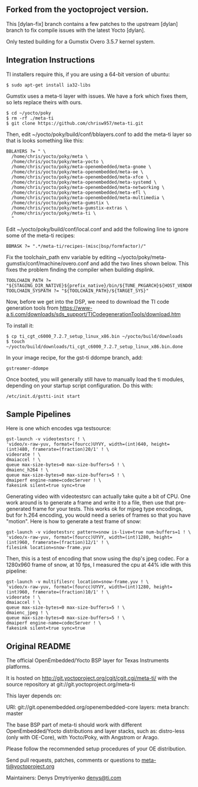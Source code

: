 ## Forked from the yoctoproject version.
This [dylan-fix] branch contains a few patches to the upstream [dylan]
branch to fix compile issues with the latest Yocto [dylan].

Only tested building for a Gumstix Overo 3.5.7 kernel system.

## Integration Instructions
TI installers require this, if you are using a 64-bit version of ubuntu:

    $ sudo apt-get install ia32-libs

Gumstix uses a meta-ti layer with issues.  We have a fork which fixes them, so lets replace theirs with ours.

    $ cd ~/yocto/poky
    $ rm -rf ./meta-ti
    $ git clone https://github.com/chrisw957/meta-ti.git

Then, edit ~/yocto/poky/build/conf/bblayers.conf to add the meta-ti layer so that is looks something like this:

    BBLAYERS ?= " \
      /home/chris/yocto/poky/meta \
      /home/chris/yocto/poky/meta-yocto \
      /home/chris/yocto/poky/meta-openembedded/meta-gnome \
      /home/chris/yocto/poky/meta-openembedded/meta-oe \
      /home/chris/yocto/poky/meta-openembedded/meta-xfce \
      /home/chris/yocto/poky/meta-openembedded/meta-systemd \
      /home/chris/yocto/poky/meta-openembedded/meta-networking \
      /home/chris/yocto/poky/meta-openembedded/meta-efl \
      /home/chris/yocto/poky/meta-openembedded/meta-multimedia \
      /home/chris/yocto/poky/meta-gumstix \
      /home/chris/yocto/poky/meta-gumstix-extras \
      /home/chris/yocto/poky/meta-ti \
      "

Edit ~/yocto/poky/build/conf/local.conf and add the following line to ignore some of the meta-ti recipes:

    BBMASK ?= ".*/meta-ti/recipes-(misc|bsp/formfactor)/"

Fix the toolchain_path env variable by editing ~/yocto/poky/meta-gumstix/conf/machine/overo.conf and add the two lines shown below.  This fixes the problem finding the compiler when building dsplink.

    TOOLCHAIN_PATH ?= "${STAGING_DIR_NATIVE}${prefix_native}/bin/${TUNE_PKGARCH}${HOST_VENDOR}-${HOST_OS}"
    TOOLCHAIN_SYSPATH ?= "${TOOLCHAIN_PATH}/${TARGET_SYS}"

Now, before we get into the DSP, we need to download the TI code generation tools from https://www-a.ti.com/downloads/sds_support/TICodegenerationTools/download.htm

To install it:

    $ cp ti_cgt_c6000_7.2.7_setup_linux_x86.bin ~/yocto/build/downloads
    $ touch ~/yocto/build/downloads/ti_cgt_c6000_7.2.7_setup_linux_x86.bin.done

In your image recipe, for the gst-ti ddompe branch, add:

    gstreamer-ddompe

Once booted, you will generally still have to manually load the ti modules, depending on your startup script configuration.  Do this with:

    /etc/init.d/gstti-init start
    
## Sample Pipelines
Here is one which encodes vga testsource:

    gst-launch -v videotestsrc ! \
    'video/x-raw-yuv, format=(fourcc)UYVY, width=(int)640, height=(int)480, framerate=(fraction)20/1' ! \
    videorate ! \
    dmaiaccel ! \
    queue max-size-bytes=0 max-size-buffers=5 ! \
    dmaienc_h264 ! \
    queue max-size-bytes=0 max-size-buffers=5 ! \
    dmaiperf engine-name=codecServer ! \
    fakesink silent=true sync=true

Generating video with videotestsrc can actually take quite a bit of CPU.  One work around is to generate a frame and write it to a file, then use that pre-generated frame for your tests.  This works ok for mjpeg type encodings, but for h.264 encoding, you would need a series of frames so that you have "motion".  Here is how to generate a test frame of snow:

    gst-launch -v videotestsrc pattern=snow is-live=true num-buffers=1 ! \
    'video/x-raw-yuv, format=(fourcc)UYVY, width=(int)1280, height=(int)960, framerate=(fraction)12/1' ! \
    filesink location=snow-frame.yuv

Then, this is a test of encoding that snow using the dsp's jpeg codec.  For a 1280x960 frame of snow, at 10 fps, I measured the cpu at 44% idle with this pipeline:

    gst-launch -v multifilesrc location=snow-frame.yuv ! \
    'video/x-raw-yuv, format=(fourcc)UYVY, width=(int)1280, height=(int)960, framerate=(fraction)10/1' ! \
    videorate ! \
    dmaiaccel ! \
    queue max-size-bytes=0 max-size-buffers=5 ! \
    dmaienc_jpeg ! \
    queue max-size-bytes=0 max-size-buffers=5 ! \
    dmaiperf engine-name=codecServer ! \
    fakesink silent=true sync=true

## Original README
The official OpenEmbedded/Yocto BSP layer for Texas Instruments platforms.

It is hosted on http://git.yoctoproject.org/cgit/cgit.cgi/meta-ti/ with the
source repository at git://git.yoctoproject.org/meta-ti


This layer depends on:

URI: git://git.openembedded.org/openembedded-core
layers: meta
branch: master


The base BSP part of meta-ti should work with different OpenEmbedded/Yocto
distributions and layer stacks, such as:
distro-less (only with OE-Core), with Yocto/Poky, with Angstrom or Arago.

Please follow the recommended setup procedures of your OE distribution.


Send pull requests, patches, comments or questions to meta-ti@yoctoproject.org

Maintainers: Denys Dmytriyenko <denys@ti.com>
